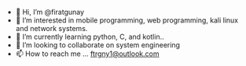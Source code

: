 - 👋 Hi, I’m @firatgunay
- 👀 I’m interested in mobile programming, web programming, kali linux and network systems.
- 🌱 I’m currently learning python, C, and kotlin..
- 💞️ I’m looking to collaborate on system engineering
- 📫 How to reach me ... ftrgny1@outlook.com

<!---
firatgunay/firatgunay is a ✨ special ✨ repository because its `README.md` (this file) appears on your GitHub profile.
You can click the Preview link to take a look at your changes.
--->
